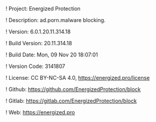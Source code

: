 ! Project: Energized Protection

! Description: ad.porn.malware blocking.

! Version: 6.0.1.20.11.314.18

! Build Version: 20.11.314.18

! Build Date: Mon, 09 Nov 20 18:07:01

! Version Code: 3141807

! License: CC BY-NC-SA 4.0, https://energized.pro/license

! Github: https://github.com/EnergizedProtection/block

! Gitlab: https://gitlab.com/EnergizedProtection/block


! Web: https://energized.pro
